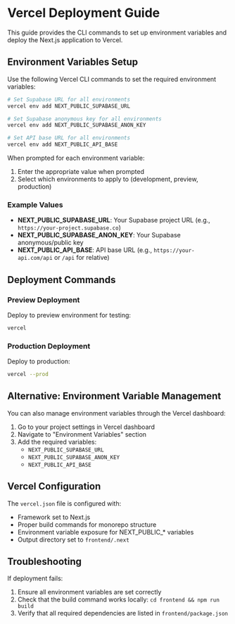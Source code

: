 # Vercel Deployment Guide

This guide provides the CLI commands to set up environment variables and deploy the Next.js application to Vercel.

## Environment Variables Setup

Use the following Vercel CLI commands to set the required environment variables:

```bash
# Set Supabase URL for all environments
vercel env add NEXT_PUBLIC_SUPABASE_URL

# Set Supabase anonymous key for all environments  
vercel env add NEXT_PUBLIC_SUPABASE_ANON_KEY

# Set API base URL for all environments
vercel env add NEXT_PUBLIC_API_BASE
```

When prompted for each environment variable:
1. Enter the appropriate value when prompted
2. Select which environments to apply to (development, preview, production)

### Example Values

- **NEXT_PUBLIC_SUPABASE_URL**: Your Supabase project URL (e.g., `https://your-project.supabase.co`)
- **NEXT_PUBLIC_SUPABASE_ANON_KEY**: Your Supabase anonymous/public key
- **NEXT_PUBLIC_API_BASE**: API base URL (e.g., `https://your-api.com/api` or `/api` for relative)

## Deployment Commands

### Preview Deployment
Deploy to preview environment for testing:
```bash
vercel
```

### Production Deployment  
Deploy to production:
```bash
vercel --prod
```

## Alternative: Environment Variable Management

You can also manage environment variables through the Vercel dashboard:

1. Go to your project settings in Vercel dashboard
2. Navigate to "Environment Variables" section
3. Add the required variables:
   - `NEXT_PUBLIC_SUPABASE_URL`
   - `NEXT_PUBLIC_SUPABASE_ANON_KEY` 
   - `NEXT_PUBLIC_API_BASE`

## Vercel Configuration

The `vercel.json` file is configured with:
- Framework set to Next.js
- Proper build commands for monorepo structure
- Environment variable exposure for NEXT_PUBLIC_* variables
- Output directory set to `frontend/.next`

## Troubleshooting

If deployment fails:
1. Ensure all environment variables are set correctly
2. Check that the build command works locally: `cd frontend && npm run build`
3. Verify that all required dependencies are listed in `frontend/package.json`